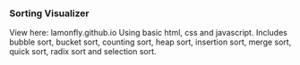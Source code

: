 ### Sorting Visualizer
View here: lamonfly.github.io
Using basic html, css and javascript.
Includes bubble sort, bucket sort, counting sort, heap sort, insertion sort, merge sort, quick sort, radix sort and selection sort.
